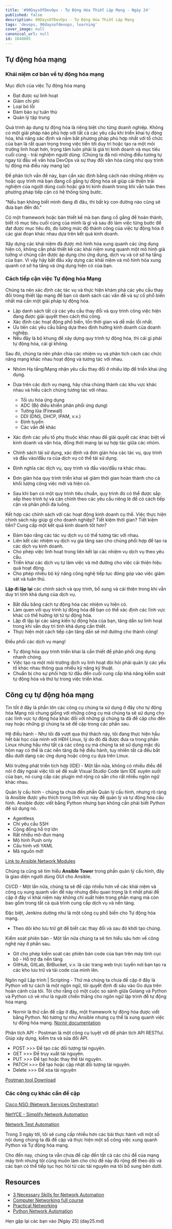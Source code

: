 ```yaml
---
title: '#90DaysOfDevOps - Tự Động Hóa Thiết Lập Mạng - Ngày 24'
published: false
description: 90DaysOfDevOps - Tự Động Hóa Thiết Lập Mạng
tags: 'devops, 90daysofdevops, learning'
cover_image: null
canonical_url: null
id: 1048805
---
```



## Tự động hóa mạng

### Khái niệm cơ bản về tự động hóa mạng

Mục đích của việc Tự động hóa mạng

- Đạt được sự linh hoạt
- Giảm chi phí
- Loại bỏ lỗi
- Đảm bảo sự tuân thủ
- Quản lý tập trung

Quá trình áp dụng tự động hóa là riêng biệt cho từng doanh nghiệp. Không có một giải pháp nào phù hợp với tất cả các yêu cầu khi triển khai tự động hóa, khả năng xác định và nắm bắt phương pháp phù hợp nhất với tổ chức của bạn là rất quan trọng trong việc tiến tới duy trì hoặc tạo ra một môi trường linh hoạt hơn, trọng tâm luôn phải là giá trị kinh doanh và mục tiêu cuối cùng - trải nghiệm người dùng. (Chúng ta đã nói những điều tương tự ngay từ đầu về văn hóa DevOps và sự thay đổi văn hóa cũng như quy trình tự động mà điều này mang lại)

Để phân tích vấn đề này, bạn cần xác định bằng cách nào những nhiệm vụ hoặc quy trình mà bạn đang cố gắng tự động hóa sẽ giúp cải thiện trải nghiệm của người dùng cuối hoặc giá trị kinh doanh trong khi vẫn tuân theo phương pháp tiếp cận có hệ thống từng bước.

"Nếu bạn không biết mình đang đi đâu, thì bất kỳ con đường nào cũng sẽ đưa bạn đến đó."

Có một framework hoặc bản thiết kế mà bạn đang cố gắng để hoàn thành, biết rõ mục tiêu cuối cùng của mình là gì và sau đó làm việc từng bước để đạt được mục tiêu đó, đo lường mức độ thành công của việc tự động hóa ở các giai đoạn khác nhau dựa trên kết quả kinh doanh.

Xây dựng các khái niệm đã được mô hình hóa xung quanh các ứng dụng hiện có, không cần phải thiết kế các khái niệm xung quanh một mô hình giả tưởng vì chúng cần được áp dụng cho ứng dụng, dịch vụ và cơ sở hạ tầng của bạn. Vì vậy hãy bắt đầu xây dựng các khái niệm và mô hình hóa xung quanh cơ sở hạ tầng và ứng dụng hiện có của bạn.

### Cách tiếp cận việc Tự động hóa Mạng

Chúng ta nên xác định các tác vụ và thực hiện khám phá các yêu cầu thay đổi trong thiết lập mạng để bạn có danh sách các vấn đề và sự cố phổ biến nhất mà cần một giải pháp tự động hóa.

- Lập danh sách tất cả các yêu cầu thay đổi và quy trình công việc hiện đang được giải quyết theo cách thủ công.
- Xác định các hoạt động phổ biến, tốn thời gian và dễ mắc lỗi nhất.
- Ưu tiên các yêu cầu bằng dựa theo định hướng kinh doanh của doanh nghiệp.
- Nếu đây là bộ khung để xây dựng quy trình tự động hóa, thì cái gì phải tự động hóa, cái gì không.

Sau đó, chúng ta nên phân chia các nhiệm vụ và phân tích cách các chức năng mạng khác nhau hoạt động và tương tác với nhau.

- Nhóm Hạ tầng/Mạng nhận yêu cầu thay đổi ở nhiều lớp để triển khai ứng dụng.
- Dựa trên các dịch vụ mạng, hãy chia chúng thành các khu vực khác nhau và hiểu cách chúng tương tác với nhau.
   - Tối ưu hóa ứng dụng
   - ADC (Bộ điều khiển phân phối ứng dụng)
   - Tường lửa (Firewall)
   - DDI (DNS, DHCP, IPAM, v.v.)
   - Định tuyến
   - Các vấn đề khác
- Xác định các yếu tố phụ thuộc khác nhau để giải quyết các khác biệt về kinh doanh và văn hóa, đồng thời mang lại sự hợp tác giữa các nhóm.

- Chính sách tái sử dụng, xác định và đơn giản hóa các tác vụ, quy trình và đầu vào/đầu ra của dịch vụ có thể tái sử dụng.

- Định nghĩa các dịch vụ, quy trình và đầu vào/đầu ra khác nhau.
- Đơn giản hóa quy trình triển khai sẽ giảm thời gian hoàn thành cho cả khối lượng công việc mới và hiện có.
- Sau khi bạn có một quy trình tiêu chuẩn, quy trình đó có thể được sắp xếp theo trình tự và căn chỉnh theo các yêu cầu riêng lẻ để có cách tiếp cận và phân phối đa luồng.

Kết hợp các chính sách với các hoạt động kinh doanh cụ thể. Việc thực hiện chính sách này giúp gì cho doanh nghiệp? Tiết kiệm thời gian? Tiết kiệm tiền? Cung cấp một kết quả kinh doanh tốt hơn?

- Đảm bảo rằng các tác vụ dịch vụ có thể tương tác với nhau.
- Liên kết các nhiệm vụ dịch vụ gia tăng sao cho chúng phối hợp để tạo ra các dịch vụ kinh doanh.
- Cho phép việc linh hoạt trong liên kết lại các nhiệm vụ dịch vụ theo yêu cầu.
- Triển khai các dịch vụ tự làm việc và mở đường cho việc cải thiện hiệu quả hoạt động.
- Cho phép nhiều bộ kỹ năng công nghệ tiếp tục đóng góp vào việc giám sát và tuân thủ.

**Lặp đi lặp lại** các chính sách và quy trình, bổ sung và cải thiện trong khi vẫn duy trì tính khả dụng của dịch vụ.

- Bắt đầu bằng cách tự động hóa các nhiệm vụ hiện có.
- Làm quen với quy trình tự động hóa để bạn có thể xác định các lĩnh vực khác có thể hưởng lợi từ tự động hóa.
- Lặp đi lặp lại các sáng kiến tự động hóa của bạn, tăng dần sự linh hoạt trong khi vẫn duy trì tính khả dụng cần thiết.
- Thực hiện một cách tiếp cận tăng dần sẽ mở đường cho thành công!

Điều phối các dịch vụ mạng!

- Tự động hóa quy trình triển khai là cần thiết để phân phối ứng dụng nhanh chóng.
- Việc tạo ra một môi trường dịch vụ linh hoạt đòi hỏi phải quản lý các yếu tố khác nhau thông qua nhiều kỹ năng kỹ thuật.
- Chuẩn bị cho sự phối hợp từ đầu đến cuối cung cấp khả năng kiểm soát tự động hóa và thứ tự trong việc triển khai.


## Công cụ tự động hóa mạng

Tin tốt ở đây là phần lớn các công cụ chúng ta sử dụng ở đây cho tự động hóa Mạng nói chung giống với những công cụ mà chúng ta sẽ sử dụng cho các lĩnh vực tự động hóa khác đối với những gì chúng ta đã đề cập cho đến nay hoặc những gì chúng ta sẽ đề cập trong các phần sau.

Hệ điều hành - Như tôi đã vượt qua thử thách này, tôi đang thực hiện hầu hết bài học của mình với HĐH Linux, lý do đó đã được đưa ra trong phần Linux nhưng hầu như tất cả các công cụ mà chúng ta sẽ sử dụng mặc dù hôm nay có thể là các nền tảng đa hệ điều hành, tuy nhiên tất cả đều bắt đầu dưới dạng các ứng dụng hoặc công cụ dựa trên Linux.

Môi trường phát triển tích hợp (IDE) - Một lần nữa, không có nhiều điều để nói ở đây ngoài việc tôi sẽ đề xuất Visual Studio Code làm IDE xuyên suốt của bạn, nó cung cấp các plugin mở rộng có sẵn cho rất nhiều ngôn ngữ khác nhau.

Quản lý cấu hình - chúng ta chưa đến phần Quản lý cấu hình, nhưng rõ ràng là Ansible được yêu thích trong lĩnh vực này để quản lý và tự động hóa cấu hình. Ansible được viết bằng Python nhưng bạn không cần phải biết Python để sử dụng nó.

- Agentless
- Chỉ yêu cầu SSH
- Cộng đồng hỗ trợ lớn
- Rất nhiều mô-đun mạng
- Mô hình Push only
- Cấu hình với YAML
- Mã nguồn mở!

[Link to Ansible Network Modules](https://docs.ansible.com/ansible/2.9/modules/list_of_network_modules.html)

Chúng ta cũng sẽ tìm hiểu **Ansible Tower** trong phần quản lý cấu hình, đây là giao diện người dùng GUI cho Ansible.

CI/CD - Một lần nữa, chúng ta sẽ đề cập nhiều hơn về các khái niệm và công cụ xung quanh vấn đề này nhưng điều quan trọng là ít nhất phải đề cập ở đây vì khái niệm này không chỉ xuất hiện trong phần mạng mà còn bao gồm trong tất cả quá trình cung cấp dịch vụ và nền tảng.

Đặc biệt, Jenkins dường như là một công cụ phổ biến cho Tự động hóa mạng.

- Theo dõi kho lưu trữ git để biết các thay đổi và sau đó khởi tạo chúng.

Kiểm soát phiên bản - Một lần nữa chúng ta sẽ tìm hiểu sâu hơn về công nghệ này ở phần sau.

- Git cho phép kiểm soát các phiên bản code của bạn trên máy tính cục bộ - Hỗ trợ đa nền tảng
- GitHub, GitLab, BitBucket, v.v. là các trang web trực tuyến nơi bạn tạo ra các kho lưu trữ và tải code của mình lên.

Ngôn ngữ Lập trình | Scripting - Thứ mà chúng ta chưa đề cập ở đây là Python với tư cách là một ngôn ngữ, tôi quyết định đi sâu vào Go dựa trên hoàn cảnh của tôi. Tôi cho rằng có một cuộc so sánh giữa Golang và Python và Python có vẻ như là người chiến thắng cho ngôn ngữ lập trình để tự động hóa mạng.

- Nornir là thứ cần đề cập ở đây, một framework tự động hóa được viết bằng Python. Nó tương tự như Ansible nhưng cụ thể là xung quanh việc tự động hóa mạng. [Nornir documentation](https://nornir.readthedocs.io/en/latest/)

Phân tích API - Postman là một công cụ tuyệt vời để phân tích API RESTful. Giúp xây dựng, kiểm tra và sửa đổi API.

- POST >>> Để tạo các đối tượng tài nguyên.
- GET >>> Để truy xuất tài nguyên.
- PUT >>> Để tạo hoặc thay thế tài nguyên.
- PATCH >>> Để tạo hoặc cập nhật đối tượng tài nguyên.
- Delete >>> Để xóa tài nguyên

[Postman tool Download](https://www.postman.com/downloads/)

### Các công cụ khác cần đề cập

[Cisco NSO (Network Services Orchestrator)](https://www.cisco.com/c/en/us/products/cloud-systems-management/network-services-orchestrator/index.html)

[NetYCE - Simplify Network Automation](https://netyce.com/)

[Network Test Automation](https://pubhub.devnetcloud.com/media/genie-feature-browser/docs/#/)

Trong 3 ngày tới, tôi sẽ cung cấp nhiều hơn các bài thực hành với một số nội dung chúng ta đã đề cập và thực hiện một số công việc xung quanh Python và Tự động hóa mạng.

Cho đến nay, chúng ta vẫn chưa đề cập đến tất cả các chủ đề của mạng máy tính nhưng tôi cũng muốn làm cho chủ đề này đủ rộng để theo dõi và các bạn có thể tiếp tục học hỏi từ các tài nguyên mà tôi bổ sung bên dưới.

## Resources

- [3 Necessary Skills for Network Automation](https://www.youtube.com/watch?v=KhiJ7Fu9kKA&list=WL&index=122&t=89s)
- [Computer Networking full course](https://www.youtube.com/watch?v=IPvYjXCsTg8)
- [Practical Networking](http://www.practicalnetworking.net/)
- [Python Network Automation](https://www.youtube.com/watch?v=xKPzLplPECU&list=WL&index=126)

Hẹn gặp lại các bạn vào [Ngày 25] (day25.md)
